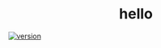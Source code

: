 <h1 align="center">hello</h1>

[![version](https://img.shields.io/badge/version-1.0.0-brightgreen)](https://github.com/takuyahara/test-monorepo-workflows/releases/tag/hello%401.0.0)
